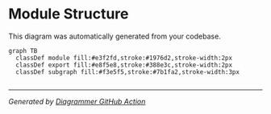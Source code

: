 # Module Structure

This diagram was automatically generated from your codebase.

```mermaid
graph TB
  classDef module fill:#e3f2fd,stroke:#1976d2,stroke-width:2px
  classDef export fill:#e8f5e8,stroke:#388e3c,stroke-width:2px
  classDef subgraph fill:#f3e5f5,stroke:#7b1fa2,stroke-width:3px


```

---
*Generated by [Diagrammer GitHub Action](https://github.com/samjhill/diagrammer)*
